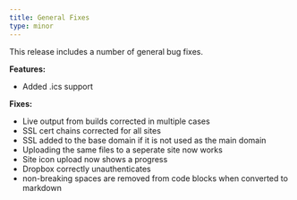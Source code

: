 ```yaml
---
title: General Fixes
type: minor
---
```



This release includes a number of general bug fixes.

**Features:**

* Added .ics support


**Fixes:**

* Live output from builds corrected in multiple cases
* SSL cert chains corrected for all sites
* SSL added to the base domain if it is not used as the main domain
* Uploading the same files to a seperate site now works
* Site icon upload now shows a progress
* Dropbox correctly unauthenticates
* non-breaking spaces are removed from code blocks when converted to markdown